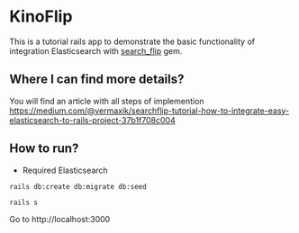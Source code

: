 # KinoFlip

This is a tutorial rails app to demonstrate the basic functionality of integration Elasticsearch with [search_flip](https://github.com/mrkamel/search_flip "search_flip") gem.

## Where I can find more details?

You will find an article with all steps of implemention https://medium.com/@vermaxik/searchflip-tutorial-how-to-integrate-easy-elasticsearch-to-rails-project-37b1f708c004

## How to run?

* Required Elasticsearch

`rails db:create db:migrate db:seed`

`rails s`

Go to http://localhost:3000
